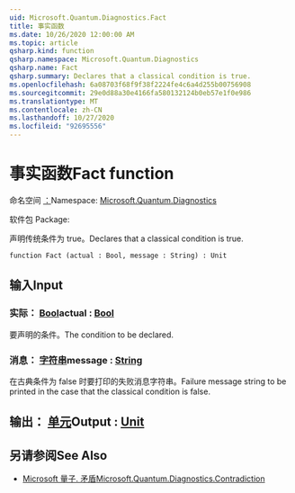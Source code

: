 ```yaml
---
uid: Microsoft.Quantum.Diagnostics.Fact
title: 事实函数
ms.date: 10/26/2020 12:00:00 AM
ms.topic: article
qsharp.kind: function
qsharp.namespace: Microsoft.Quantum.Diagnostics
qsharp.name: Fact
qsharp.summary: Declares that a classical condition is true.
ms.openlocfilehash: 6a08703f68f9f38f2224fe4c6a4d255b00756908
ms.sourcegitcommit: 29e0d88a30e4166fa580132124b0eb57e1f0e986
ms.translationtype: MT
ms.contentlocale: zh-CN
ms.lasthandoff: 10/27/2020
ms.locfileid: "92695556"
---
```

# <a name="fact-function"></a><span data-ttu-id="c3f1e-102">事实函数</span><span class="sxs-lookup"><span data-stu-id="c3f1e-102">Fact function</span></span>

<span data-ttu-id="c3f1e-103">命名空间 [：](xref:Microsoft.Quantum.Diagnostics)</span><span class="sxs-lookup"><span data-stu-id="c3f1e-103">Namespace: [Microsoft.Quantum.Diagnostics](xref:Microsoft.Quantum.Diagnostics)</span></span>

<span data-ttu-id="c3f1e-104">软件包 [](https://nuget.org/packages/)</span><span class="sxs-lookup"><span data-stu-id="c3f1e-104">Package: [](https://nuget.org/packages/)</span></span>


<span data-ttu-id="c3f1e-105">声明传统条件为 true。</span><span class="sxs-lookup"><span data-stu-id="c3f1e-105">Declares that a classical condition is true.</span></span>

```qsharp
function Fact (actual : Bool, message : String) : Unit
```


## <a name="input"></a><span data-ttu-id="c3f1e-106">输入</span><span class="sxs-lookup"><span data-stu-id="c3f1e-106">Input</span></span>

### <a name="actual--bool"></a><span data-ttu-id="c3f1e-107">实际： [Bool](xref:microsoft.quantum.lang-ref.bool)</span><span class="sxs-lookup"><span data-stu-id="c3f1e-107">actual : [Bool](xref:microsoft.quantum.lang-ref.bool)</span></span>

<span data-ttu-id="c3f1e-108">要声明的条件。</span><span class="sxs-lookup"><span data-stu-id="c3f1e-108">The condition to be declared.</span></span>


### <a name="message--string"></a><span data-ttu-id="c3f1e-109">消息： [字符串](xref:microsoft.quantum.lang-ref.string)</span><span class="sxs-lookup"><span data-stu-id="c3f1e-109">message : [String](xref:microsoft.quantum.lang-ref.string)</span></span>

<span data-ttu-id="c3f1e-110">在古典条件为 false 时要打印的失败消息字符串。</span><span class="sxs-lookup"><span data-stu-id="c3f1e-110">Failure message string to be printed in the case that the classical condition is false.</span></span>



## <a name="output--unit"></a><span data-ttu-id="c3f1e-111">输出： [单元](xref:microsoft.quantum.lang-ref.unit)</span><span class="sxs-lookup"><span data-stu-id="c3f1e-111">Output : [Unit](xref:microsoft.quantum.lang-ref.unit)</span></span>



## <a name="see-also"></a><span data-ttu-id="c3f1e-112">另请参阅</span><span class="sxs-lookup"><span data-stu-id="c3f1e-112">See Also</span></span>

- [<span data-ttu-id="c3f1e-113">Microsoft 量子. 矛盾</span><span class="sxs-lookup"><span data-stu-id="c3f1e-113">Microsoft.Quantum.Diagnostics.Contradiction</span></span>](xref:Microsoft.Quantum.Diagnostics.Contradiction)